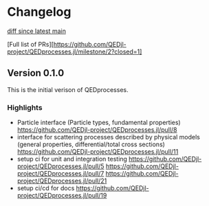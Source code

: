 # Changelog

[diff since latest main](https://github.com/QEDjl-project/QEDprocesses.jl/compare/302274695d82225f4a810c252d6919839bc59fd7...release-v0.1.0)

[Full list of PRs][https://github.com/QEDjl-project/QEDprocesses.jl/milestone/2?closed=1]

## Version 0.1.0

This is the initial verison of QEDprocesses.

### Highlights
* Particle interface (Particle types, fundamental properties) https://github.com/QEDjl-project/QEDprocesses.jl/pull/8
* interface for scattering processes described by physical models (general properties, differential/total cross sections) https://github.com/QEDjl-project/QEDprocesses.jl/pull/11
* setup ci for unit and integration testing https://github.com/QEDjl-project/QEDprocesses.jl/pull/5 https://github.com/QEDjl-project/QEDprocesses.jl/pull/7 https://github.com/QEDjl-project/QEDprocesses.jl/pull/21
* setup ci/cd for docs https://github.com/QEDjl-project/QEDprocesses.jl/pull/19
